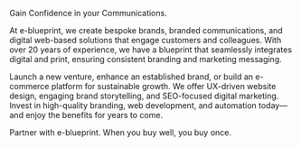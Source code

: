 Gain Confidence in your Communications.

At e-blueprint, we create bespoke brands, branded communications, and digital web-based solutions that engage customers and colleagues. With over 20 years of experience, we have a blueprint that seamlessly integrates digital and print, ensuring consistent branding and marketing messaging.

Launch a new venture, enhance an established brand, or build an e-commerce platform for sustainable growth. We offer UX-driven website design, engaging brand storytelling, and SEO-focused digital marketing. Invest in high-quality branding, web development, and automation today—and enjoy the benefits for years to come.

Partner with e-blueprint. When you buy well, you buy once.
